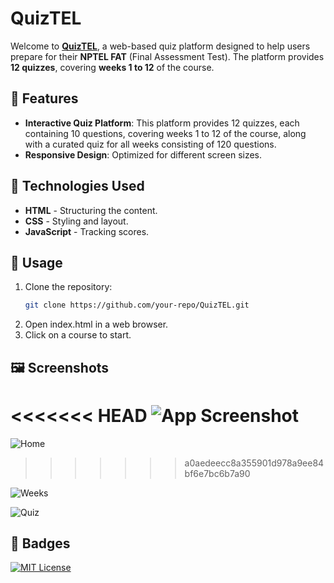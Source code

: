 # QuizTEL

Welcome to **[QuizTEL](https://quiztel.vercel.app/)**, a web-based quiz platform designed to help users prepare for their **NPTEL FAT** (Final Assessment Test). The platform provides **12 quizzes**, covering **weeks 1 to 12** of the course.


## 📜 Features

- **Interactive Quiz Platform**:  This platform provides 12 quizzes, each containing 10 questions, covering weeks 1 to
12 of the course, along with a curated quiz for all weeks consisting of 120 questions.
- **Responsive Design**: Optimized for different screen sizes.

## 🎨 Technologies Used

- **HTML** - Structuring the content.
- **CSS** - Styling and layout.
- **JavaScript** - Tracking scores.

## 📌 Usage

1. Clone the repository:
   ```sh
   git clone https://github.com/your-repo/QuizTEL.git
2. Open index.html in a web browser.
3. Click on a course to start.


## 🖼️ Screenshots
<<<<<<< HEAD
![App Screenshot](./Assets/)
=======
![Home](./Assets/Home.png)
>>>>>>> a0aedeecc8a355901d978a9ee84bf6e7bc6b7a90

![Weeks](./Assets/Weeks.png)

![Quiz](./Assets/Quiz.png)

## 📖 Badges
[![MIT License](https://img.shields.io/badge/License-MIT-green.svg)](https://choosealicense.com/licenses/mit/)
